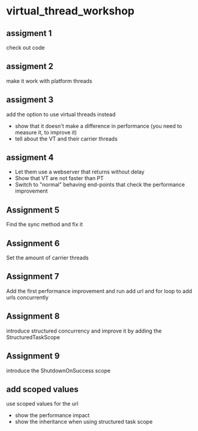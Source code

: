 # virtual_thread_workshop

## assigment 1
check out code

## assigment 2
make it work with platform threads

## assigment 3
add the option to use virtual threads instead

- show that it doesn't make a difference in performance (you need to measure it, to improve it)
- tell about the VT and their carrier threads

## assigment 4
- Let them use a webserver that returns without delay
- Show that VT are not faster than PT
- Switch to "normal" behaving end-points  that check the performance improvement

## Assignment 5
Find the sync method and fix it

## Assignment 6
Set the amount of carrier threads

## Assignment 7
Add the first performance improvement and run add url and for loop to add urls concurrently  

## Assignment 8
introduce structured concurrency and improve it by adding the StructuredTaskScope

## Assignment 9
introduce the ShutdownOnSuccess scope


## add scoped values 
use scoped values for the url 
- show the performance impact
- show the inheritance when using structured task scope



